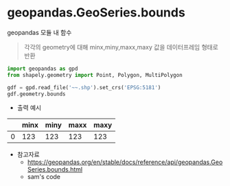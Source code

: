 # geopandas.GeoSeries.bounds

geopandas 모듈 내 함수

> 각각의 geometry에 대해 minx,miny,maxx,maxy 값을 데이터프레임 형태로 반환



```python
import geopandas as gpd
from shapely.geometry import Point, Polygon, MultiPolygon

gdf = gpd.read_file('~~.shp').set_crs('EPSG:5181')
gdf.geometry.bounds
```

- 출력 예시

|      | minx | miny | maxx | maxy |
| ---- | ---- | ---- | ---- | ---- |
| 0    | 123  | 123  | 123  | 123  |



- 참고자료
  - https://geopandas.org/en/stable/docs/reference/api/geopandas.GeoSeries.bounds.html
  - sam's code

